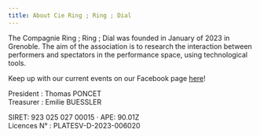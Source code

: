 ```yaml
---
title: About Cie Ring ; Ring ; Dial 
---
```


The Compagnie Ring ; Ring ; Dial was founded in January of 2023 in Grenoble. The aim of the association is to research the interaction between performers and spectators in the performance space, using technological tools. 

Keep up with our current events on our Facebook page [here](https://www.facebook.com/profile.php?id=61553270193695)! 


President : Thomas PONCET <br />
Treasurer : Emilie BUESSLER   

SIRET: 923 025 027 00015 · APE: 90.01Z <br />
Licences N° : PLATESV-D-2023-006020

